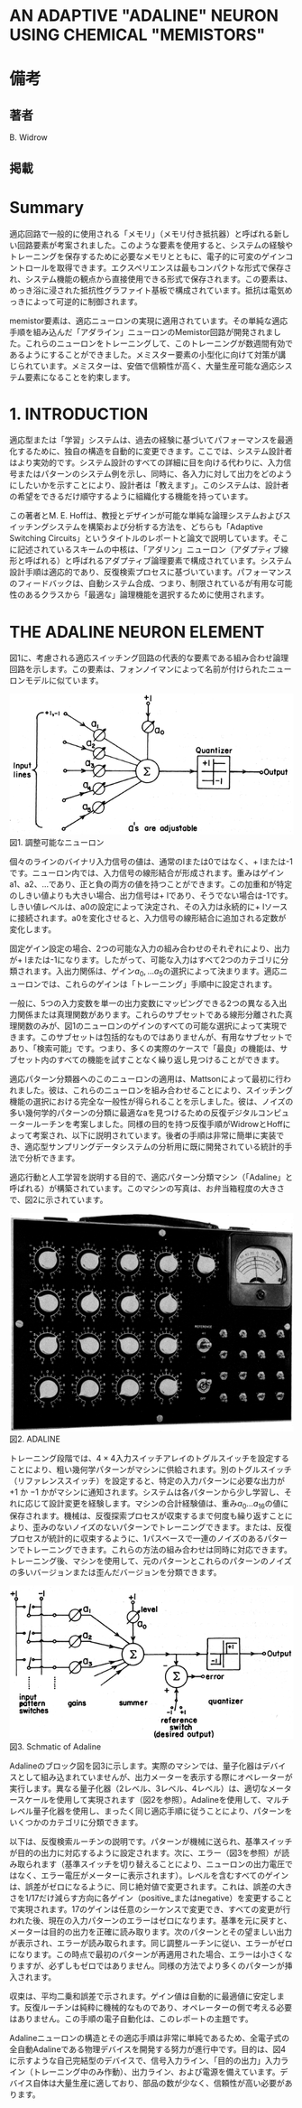 # AN ADAPTIVE "ADALINE" NEURON USING CHEMICAL "MEMISTORS"

# 備考

## 著者
B. Widrow

## 掲載

# Summary
適応回路で一般的に使用される「メモリ」（メモリ付き抵抗器）と呼ばれる新しい回路要素が考案されました。このような要素を使用すると、システムの経験やトレーニングを保存するために必要なメモリとともに、電子的に可変のゲインコントロールを取得できます。エクスペリエンスは最もコンパクトな形式で保存され、システム機能の観点から直接使用できる形式で保存されます。この要素は、めっき浴に浸された抵抗性グラファイト基板で構成されています。抵抗は電気めっきによって可逆的に制御されます。

memistor要素は、適応ニューロンの実現に適用されています。その単純な適応手順を組み込んだ「アダライン」ニューロンのMemistor回路が開発されました。これらのニューロンをトレーニングして、このトレーニングが数週間有効であるようにすることができました。メミスター要素の小型化に向けて対策が講じられています。メミスターは、安価で信頼性が高く、大量生産可能な適応システム要素になることを約束します。

# 1. INTRODUCTION
適応型または「学習」システムは、過去の経験に基づいてパフォーマンスを最適化するために、独自の構造を自動的に変更できます。ここでは、システム設計者はより実効的です。システム設計のすべての詳細に目を向ける代わりに、入力信号またはパターンのシステム例を示し、同時に、各入力に対して出力をどのようにしたいかを示すことにより、設計者は「教えます」。このシステムは、設計者の希望をできるだけ順守するように組織化する機能を持っています。

この著者とM. E. Hoffは、教授とデザインが可能な単純な論理システムおよびスイッチングシステムを構築および分析する方法を、どちらも「Adaptive Switching Circuits」というタイトルのレポートと論文で説明しています。そこに記述されているスキームの中核は、「アダリン」ニューロン（アダプティブ線形と呼ばれる）と呼ばれるアダプティブ論理要素で構成されています。システム設計手順は適応的であり、反復検索プロセスに基づいています。パフォーマンスのフィードバックは、自動システム合成、つまり、制限されているが有用な可能性のあるクラスから「最適な」論理機能を選択するために使用されます。

# THE ADALINE NEURON ELEMENT
図1に、考慮される適応スイッチング回路の代表的な要素である組み合わせ論理回路を示します。この要素は、フォンノイマンによって名前が付けられたニューロンモデルに似ています。

![An adjustable neuron](https://raw.githubusercontent.com/rurusasu/paper/master/AI%E6%8A%80%E8%A1%93/%E9%BB%8E%E6%98%8E%E6%9C%9F%E3%81%AE%E8%AB%96%E6%96%87/%E7%94%BB%E5%83%8F/AN%20ADAPTIVE%20ADALINE%20NEURON%20USING%20CHEMICAL%20MEMISTORS/AN%20ADJUSTABLE%20NEURON.png)\
図1. 調整可能なニューロン

個々のラインのバイナリ入力信号の値は、通常のlまたは0ではなく、+ lまたは-1です。ニューロン内では、入力信号の線形結合が形成されます。重みはゲインa1、a2、…であり、正と負の両方の値を持つことができます。この加重和が特定のしきい値よりも大きい場合、出力信号は+ lであり、そうでない場合は-1です。しきい値レベルは、a0の設定によって決定され、その入力は永続的に+ lソースに接続されます。a0を変化させると、入力信号の線形結合に追加される定数が変化します。

固定ゲイン設定の場合、2つの可能な入力の組み合わせのそれぞれにより、出力が+ lまたは-1になります。したがって、可能な入力はすべて2つのカテゴリに分類されます。入出力関係は、ゲイン$a_0, …a_5$の選択によって決まります。適応ニューロンでは、これらのゲインは「トレーニング」手順中に設定されます。

一般に、5つの入力変数を単一の出力変数にマッピングできる2つの異なる入出力関係または真理関数があります。これらのサブセットである線形分離された真理関数のみが、図1のニューロンのゲインのすべての可能な選択によって実現できます。このサブセットは包括的なものではありませんが、有用なサブセットであり、「検索可能」です。つまり、多くの実際のケースで「最良」の機能は、サブセット内のすべての機能を試すことなく繰り返し見つけることができます。

適応パターン分類器へのこのニューロンの適用は、Mattsonによって最初に行われました。彼は、これらのニューロンを組み合わせることにより、スイッチング機能の選択における完全な一般性が得られることを示しました。彼は、ノイズの多い幾何学的パターンの分類に最適なaを見つけるための反復デジタルコンピュータールーチンを考案しました。同様の目的を持つ反復手順がWidrowとHoffによって考案され、以下に説明されています。後者の手順は非常に簡単に実装でき、適応型サンプリングデータシステムの分析用に既に開発されている統計的手法で分析できます。

適応行動と人工学習を説明する目的で、適応パターン分類マシン（「Adaline」と呼ばれる）が構築されています。このマシンの写真は、お弁当箱程度の大きさで、図2に示されています。

![Adaline](https://raw.githubusercontent.com/rurusasu/paper/master/AI%E6%8A%80%E8%A1%93/%E9%BB%8E%E6%98%8E%E6%9C%9F%E3%81%AE%E8%AB%96%E6%96%87/%E7%94%BB%E5%83%8F/AN%20ADAPTIVE%20ADALINE%20NEURON%20USING%20CHEMICAL%20MEMISTORS/Adaline.png)\
図2. ADALINE

トレーニング段階では、$4 \times 4$入力スイッチアレイのトグルスイッチを設定することにより、粗い幾何学パターンがマシンに供給されます。別のトグルスイッチ（リファレンススイッチ）を設定すると、特定の入力パターンに必要な出力が $+1$ か $-1$ かがマシンに通知されます。システムは各パターンから少し学習し、それに応じて設計変更を経験します。マシンの合計経験値は、重み$a_0…a_{16}$の値に保存されます。機械は、反復探索プロセスが収束するまで何度も繰り返すことにより、歪みのないノイズのないパターンでトレーニングできます。または、反復プロセスが統計的に収束するように、1パスベースで一連のノイズのあるパターンでトレーニングできます。これらの方法の組み合わせは同時に対応できます。トレーニング後、マシンを使用して、元のパターンとこれらのパターンのノイズの多いバージョンまたは歪んだバージョンを分類できます。

![Schematic of adaline](https://raw.githubusercontent.com/rurusasu/paper/master/AI%E6%8A%80%E8%A1%93/%E9%BB%8E%E6%98%8E%E6%9C%9F%E3%81%AE%E8%AB%96%E6%96%87/%E7%94%BB%E5%83%8F/AN%20ADAPTIVE%20ADALINE%20NEURON%20USING%20CHEMICAL%20MEMISTORS/SCHEMATIC%20OF%20ADALINE.png)\
図3. Schmatic of Adaline

Adalineのブロック図を図3に示します。実際のマシンでは、量子化器はデバイスとして組み込まれていませんが、出力メーターを表示する際にオペレーターが実行します。異なる量子化器（2レベル、3レベル、4レベル）は、適切なメータースケールを使用して実現されます（図2を参照）。Adalineを使用して、マルチレベル量子化器を使用し、まったく同じ適応手順に従うことにより、パターンをいくつかのカテゴリに分類できます。

以下は、反復検索ルーチンの説明です。パターンが機械に送られ、基準スイッチが目的の出力に対応するように設定されます。次に、エラー（図3を参照）が読み取られます（基準スイッチを切り替えることにより、ニューロンの出力電圧ではなく、エラー電圧がメーターに表示されます）。レベルを含むすべてのゲインは、誤差がゼロになるように、同じ絶対値で変更されます。これは、誤差の大きさを1/17だけ減らす方向に各ゲイン（positive_またはnegative）を変更することで実現されます。17のゲインは任意のシーケンスで変更でき、すべての変更が行われた後、現在の入力パターンのエラーはゼロになります。基準を元に戻すと、メーターは目的の出力を正確に読み取ります。次のパターンとその望ましい出力が表示され、エラーが読み取られます。同じ調整ルーチンに従い、エラーがゼロになります。この時点で最初のパターンが再適用された場合、エラーは小さくなりますが、必ずしもゼロではありません。同様の方法でより多くのパターンが挿入されます。

収束は、平均二乗和誤差で示されます。ゲイン値は自動的に最適値に安定します。反復ルーチンは純粋に機械的なものであり、オペレーターの側で考える必要はありません。この手順の電子自動化は、このレポートの主題です。



Adalineニューロンの構造とその適応手順は非常に単純であるため、全電子式の全自動Adalineである物理デバイスを開発する努力が進行中です。目的は、図4に示すような自己完結型のデバイスで、信号入力ライン、「目的の出力」入力ライン（トレーニング中のみ作動）、出力ライン、および電源を備えています。デバイス自体は大量生産に適しており、部品の数が少なく、信頼性が高い必要があります。